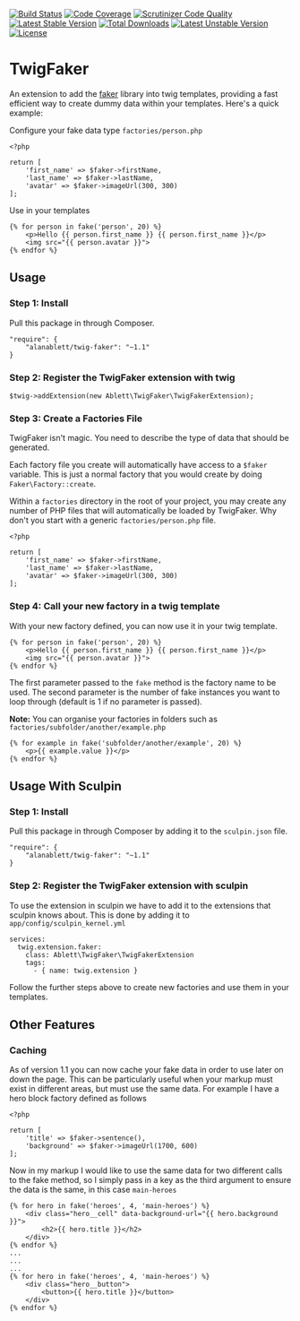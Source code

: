 [![Build Status](https://travis-ci.org/alanablett/twig-faker.svg?branch=master)](https://travis-ci.org/alanablett/twig-faker)
[![Code Coverage](https://scrutinizer-ci.com/g/alanablett/twig-faker/badges/coverage.png?b=master)](https://scrutinizer-ci.com/g/alanablett/twig-faker/?branch=master)
[![Scrutinizer Code Quality](https://scrutinizer-ci.com/g/alanablett/twig-faker/badges/quality-score.png?b=master)](https://scrutinizer-ci.com/g/alanablett/twig-faker/?branch=master)
[![Latest Stable Version](https://poser.pugx.org/alanablett/twig-faker/v/stable)](https://packagist.org/packages/alanablett/twig-faker) [![Total Downloads](https://poser.pugx.org/alanablett/twig-faker/downloads)](https://packagist.org/packages/alanablett/twig-faker) [![Latest Unstable Version](https://poser.pugx.org/alanablett/twig-faker/v/unstable)](https://packagist.org/packages/alanablett/twig-faker) [![License](https://poser.pugx.org/alanablett/twig-faker/license)](https://packagist.org/packages/alanablett/twig-faker)


# TwigFaker

An extension to add the [faker] library into twig templates, providing a fast efficient way to create dummy data within your templates. Here's a quick example:

Configure your fake data type `factories/person.php`

```
<?php

return [
    'first_name' => $faker->firstName,
    'last_name' => $faker->lastName,
    'avatar' => $faker->imageUrl(300, 300)
];
```

Use in your templates

```
{% for person in fake('person', 20) %}
    <p>Hello {{ person.first_name }} {{ person.first_name }}</p>
    <img src="{{ person.avatar }}">
{% endfor %}
```

## Usage

### Step 1: Install

Pull this package in through Composer.

```
"require": {
    "alanablett/twig-faker": "~1.1"
}
```

### Step 2: Register the TwigFaker extension with twig

```
$twig->addExtension(new Ablett\TwigFaker\TwigFakerExtension);
```

### Step 3: Create a Factories File

TwigFaker isn't magic. You need to describe the type of data that should be generated.

Each factory file you create will automatically have access to a `$faker` variable. This is just a normal factory that you would create by doing `Faker\Factory::create`.

Within a `factories` directory in the root of your project, you may create any number of PHP files that will automatically be loaded by TwigFaker. Why don't you start with a generic `factories/person.php` file.

```
<?php

return [
    'first_name' => $faker->firstName,
    'last_name' => $faker->lastName,
    'avatar' => $faker->imageUrl(300, 300)
];
```

### Step 4: Call your new factory in a twig template

With your new factory defined, you can now use it in your twig template.

```
{% for person in fake('person', 20) %}
    <p>Hello {{ person.first_name }} {{ person.first_name }}</p>
    <img src="{{ person.avatar }}">
{% endfor %}
```

The first parameter passed to the `fake` method is the factory name to be used. The second parameter is the number of fake instances you want to loop through (default is 1 if no parameter is passed).

**Note:** You can organise your factories in folders such as `factories/subfolder/another/example.php`

```
{% for example in fake('subfolder/another/example', 20) %}
    <p>{{ example.value }}</p>
{% endfor %}
```

## Usage With Sculpin

### Step 1: Install

Pull this package in through Composer by adding it to the `sculpin.json` file.

```
"require": {
    "alanablett/twig-faker": "~1.1"
}
```

### Step 2: Register the TwigFaker extension with sculpin

To use the extension in sculpin we have to add it to the extensions that sculpin knows about. This is done by adding it to `app/config/sculpin_kernel.yml`

```
services:
  twig.extension.faker:
    class: Ablett\TwigFaker\TwigFakerExtension
    tags:
      - { name: twig.extension }
```

Follow the further steps above to create new factories and use them in your templates.

## Other Features

### Caching

As of version 1.1 you can now cache your fake data in order to use later on down the page. This can be particularly useful when your markup must exist in different areas, but must use the same data. For example I have a hero block factory defined as follows

```
<?php

return [
    'title' => $faker->sentence(),
    'background' => $faker->imageUrl(1700, 600)
];
```

Now in my markup I would like to use the same data for two different calls to the fake method, so I simply pass in a key as the third argument to ensure the data is the same, in this case `main-heroes`

```
{% for hero in fake('heroes', 4, 'main-heroes') %}
    <div class="hero__cell" data-background-url="{{ hero.background }}">
        <h2>{{ hero.title }}</h2>
    </div>
{% endfor %}
...
...
...
{% for hero in fake('heroes', 4, 'main-heroes') %}
    <div class="hero__button">
        <button>{{ hero.title }}</button>
    </div>
{% endfor %}
```

[faker]: https://github.com/fzaninotto/Faker